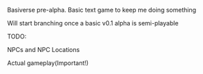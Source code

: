 Basiverse pre-alpha. Basic text game to keep me doing something

Will start branching once a basic v0.1 alpha is semi-playable


TODO:

NPCs and NPC Locations

Actual gameplay(Important!)
